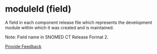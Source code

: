 # moduleId (field)

A field in each component release file which represents the development module within which it was created and is maintained.

Note: Field name in SNOMED CT Release Format 2.






<a href="https://docs.google.com/forms/d/e/1FAIpQLScTmbZIf0UEQwYDkY27EEWBkaiYkHSbR0_9DmFrMLXoQLyL7Q/viewform?usp=pp_url&entry.1767247133=Release+File+Specification&entry.670899847=moduleId%20%28field%29" class="button primary">Provide Feedback</a>
